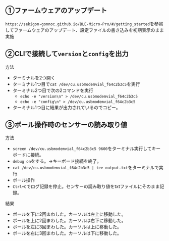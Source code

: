## ①ファームウェアのアップデート
`https://sekigon-gonnoc.github.io/BLE-Micro-Pro/#/getting_started`を参照してファームウェアのアップデート、設定ファイルの書き込みを初期表示のまま実施

## ②CLIで接続して`version`と`config`を出力
方法
  - ターミナルを2つ開く
  - ターミナル1つ目で`cat /dev/cu.usbmodemvial_f64c2b3c5`を実行
  - ターミナル2つ目で次の2コマンドを実行
    - `echo -e "version\n" > /dev/cu.usbmodemvial_f64c2b3c5`
    - `echo -e "config\n" > /dev/cu.usbmodemvial_f64c2b3c5`
  - ターミナル1つ目に結果が出力されているのでコピー。


## ③ボール操作時のセンサーの読み取り値
方法
  - `screen /dev/cu.usbmodemvial_f64c2b3c5 9600`をターミナル実行してキーボードに接続。
  - `debug on`をする。→キーボード接続を終了。
  - `cat /dev/cu.usbmodemvial_f64c2b3c5 | tee output.txt`をターミナルで実行
  -  ボール操作
  -  `Ctrl+C`でログ記録を停止。センサーの読み取り値をtxtファイルにそのまま記録。

結果
  - ボールを下に2回まわした。カーソルは左上に移動した。
  - ボールを上に2回まわした。カーソルは右下に移動した。
  - ボールを左に3回まわした。カーソルは上に移動した。
  - ボールを右に3回まわした。カーソルは下に移動した。
